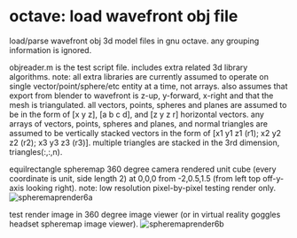 # octave: load wavefront obj file
load/parse wavefront obj 3d model files in gnu octave. any grouping information is ignored.

objreader.m is the test script file. includes extra related 3d library algorithms.
note: all extra libraries are currently assumed to operate on single vector/point/sphere/etc entity at a time, not arrays.
also assumes that export from blender to wavefront is z-up, y-forward, x-right and that the mesh is triangulated.
all vectors, points, spheres and planes are assumed to be in the form of [x y z], [a b c d], and [z y z r] horizontal vectors.
any arrays of vectors, points, spheres and planes, and normal triangles are assumed to be vertically stacked vectors
in the form of [x1 y1 z1 (r1); x2 y2 z2 (r2); x3 y3 z3 (r3)]. multiple triangles are stacked in the 3rd dimension, triangles(:,:,n).

equilrectangle spheremap 360 degree camera rendered unit cube (every coordinate is unit, side length 2) at 0,0,0 from -2,0.5,1.5 (from left top off-y-axis looking right).
note: low resolution pixel-by-pixel testing render only.
![spheremaprender6a](https://github.com/goofyseeker311/octaveloadwavefrontobj/assets/19920254/33155a5a-fa9f-45c3-8d2b-c8e47d9e6258)

test render image in 360 degree image viewer (or in virtual reality goggles headset spheremap image viewer).
![spheremaprender6b](https://github.com/goofyseeker311/octaveloadwavefrontobj/assets/19920254/1ed0e2a7-1de1-43a0-89dd-74f0af7dba91)
